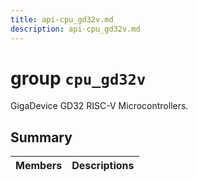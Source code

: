 ```yaml
---
title: api-cpu_gd32v.md
description: api-cpu_gd32v.md
---
```

# group `cpu_gd32v` 

GigaDevice GD32 RISC-V Microcontrollers.

## Summary

 Members                        | Descriptions                                
--------------------------------|---------------------------------------------

